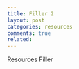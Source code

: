 ```yaml
---
title: Filler 2
layout: post
categories: resources
comments: true
related:
---
```


Resources Filler